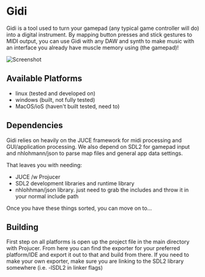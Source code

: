 # Gidi

Gidi is a tool used to turn your gamepad (any typical game controller will do) into a digital instrument.  By mapping button presses and stick gestures to MIDI output, you can use Gidi with any DAW and synth to make music with an interface you already have muscle memory using (the gamepad)!


![Screenshot](https://i.ibb.co/0BfvW3x/screnshot.png)

## Available Platforms

- linux (tested and developed on)
- windows (built, not fully tested)
- MacOS/ioS (haven't built tested, need to)

## Dependencies

Gidi relies on heavily on the JUCE framework for midi processing and GUI/application processing.  We also depend on SDL2 for gamepad input and nhlohmann/json to parse map files and general app data settings.

That leaves you with needing:

- JUCE /w Projucer
- SDL2 development libraries and runtime library
- nhlohhman/json library. just need to grab the includes and throw it in your normal include path

Once you have these things sorted, you can move on to...

## Building

First step on all platforms is open up the project file in the main directory with Projucer. From here you can find the exporter for your preferred platform/IDE and export
it out to that and build from there.  If you need to make your own exporter, make sure you are linking to the SDL2 library somewhere (i.e. -lSDL2 in linker flags)
